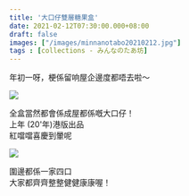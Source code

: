 ```yaml
---
title: '大口仔雙層糖果盒'
date: 2021-02-12T07:30:00.000+08:00
draft: false
images: ["/images/minnanotabo20210212.jpg"]
tags : [collections - みんなのたあ坊]
---
```


年初一呀，梗係留响屋企邊度都唔去啦～

![](/images/minnanotabo20210212.jpg)

全盒當然都會係成屋都係嘅大口仔！  
上年 (20'年)港版出品  
紅噹噹喜慶到暈呢  

![](/images/minnanotabo20210212a.jpg)

圍邊都係一家四口  
大家都齊齊整整健健康康喔！  
